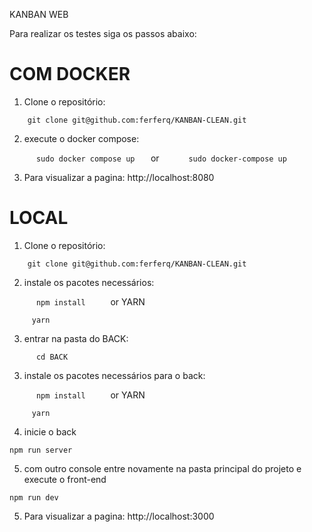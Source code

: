 KANBAN WEB

Para realizar os testes siga os passos abaixo:

# COM DOCKER
1. Clone o repositório:

```     git clone git@github.com:ferferq/KANBAN-CLEAN.git   ```

2. execute o docker compose:

```       sudo docker compose up    ```
or
```       sudo docker-compose up    ```

3. Para visualizar a pagina: http://localhost:8080

# LOCAL

1. Clone o repositório:

```     git clone git@github.com:ferferq/KANBAN-CLEAN.git   ```

2. instale os pacotes necessários:

```       npm install      ```
or YARN

```      yarn     ```

3. entrar na pasta do BACK:

```       cd BACK      ```

3. instale os pacotes necessários para o back:

```       npm install      ```
or YARN

```      yarn     ```

4. inicie o back

``` npm run server ```

5. com outro console entre novamente na pasta principal do projeto e execute o front-end

``` npm run dev ```

5. Para visualizar a pagina: http://localhost:3000
